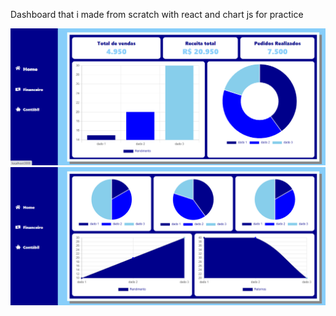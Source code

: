 Dashboard that i made from scratch with react and chart js for practice


![imagem1](https://github.com/VanLMC/react-dashboard/blob/master/screenshots/screenshot_1.png)
![imagem2](https://github.com/VanLMC/react-dashboard/blob/master/screenshots/Screenshot_2.png)


